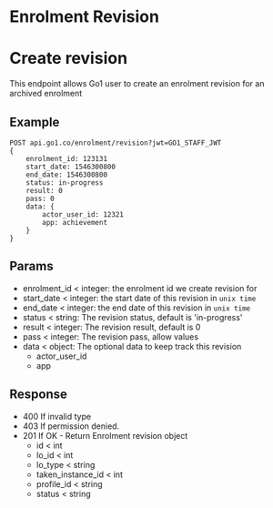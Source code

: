 Enrolment Revision
====

# Create revision
 This endpoint allows Go1 user to create an enrolment revision for an archived enrolment

## Example
```
POST api.go1.co/enrolment/revision?jwt=GO1_STAFF_JWT
{
    enrolment_id: 123131
    start_date: 1546300800
    end_date: 1546300800
    status: in-progress
    result: 0
    pass: 0
    data: {
        actor_user_id: 12321
        app: achievement
    }
}

```
    
## Params

- enrolment_id < integer: the enrolment id we create revision for
- start_date < integer: the start date of this revision in `unix time`
- end_date < integer: the end date of this revision in `unix time`
- status < string: The revision status, default is 'in-progress'
- result < integer: The revision result, default is 0
- pass < integer: The revision pass, allow values 
- data < object: The optional data to keep track this revision
    - actor_user_id
    - app

## Response

- 400 If invalid type
- 403 If permission denied.
- 201 If OK - Return Enrolment revision object
    - id < int
    - lo_id < int
    - lo_type < string
    - taken_instance_id < int
    - profile_id < string
    - status < string
